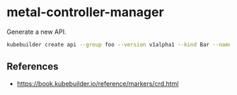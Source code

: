 # metal-controller-manager

Generate a new API.

```bash
kubebuilder create api --group foo --version v1alpha1 --kind Bar --namespaced=<true|false> --controller --resource --make=false --example=false
```

## References

- https://book.kubebuilder.io/reference/markers/crd.html
